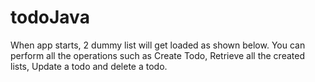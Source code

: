 # todoJava
When app starts, 2 dummy list will get loaded as shown below.
You can perform all the operations such as Create Todo, Retrieve all the created lists, Update a todo and delete a todo.
